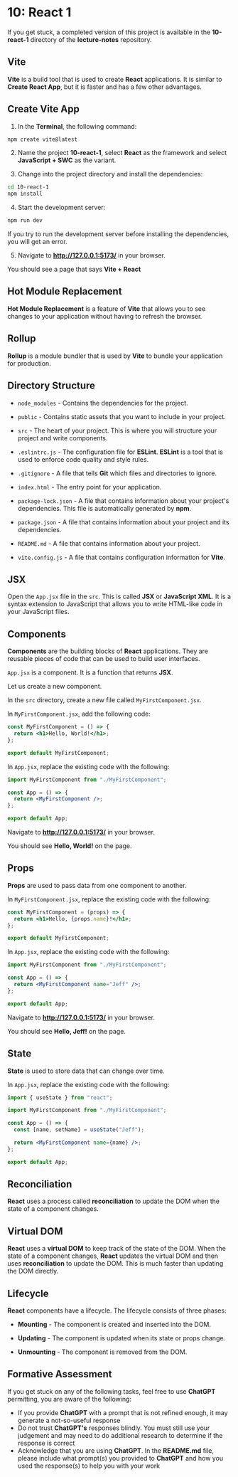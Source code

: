 # 10: React 1

If you get stuck, a completed version of this project is available in the **10-react-1** directory of the **lecture-notes** repository.

## Vite

**Vite** is a build tool that is used to create **React** applications. It is similar to **Create React App**, but it is faster and has a few other advantages.

## Create Vite App

1. In the **Terminal**, the following command:

```bash
npm create vite@latest
```

2. Name the project **10-react-1**, select **React** as the framework and select **JavaScript + SWC** as the variant.

3. Change into the project directory and install the dependencies:

```bash
cd 10-react-1
npm install
```

4. Start the development server:

```bash
npm run dev
```

If you try to run the development server before installing the dependencies, you will get an error.

5. Navigate to **http://127.0.0.1:5173/** in your browser.

You should see a page that says **Vite + React**

## Hot Module Replacement

**Hot Module Replacement** is a feature of **Vite** that allows you to see changes to your application without having to refresh the browser.

## Rollup

**Rollup** is a module bundler that is used by **Vite** to bundle your application for production.

## Directory Structure

- `node_modules` - Contains the dependencies for the project.

- `public` - Contains static assets that you want to include in your project.

- `src` - The heart of your project. This is where you will structure your project and write components.

- `.eslintrc.js` - The configuration file for **ESLint**. **ESLint** is a tool that is used to enforce code quality and style rules.

- `.gitignore` - A file that tells **Git** which files and directories to ignore.

- `index.html` - The entry point for your application.

- `package-lock.json` - A file that contains information about your project's dependencies. This file is automatically generated by **npm**.

- `package.json` - A file that contains information about your project and its dependencies.

- `README.md` - A file that contains information about your project.

- `vite.config.js` - A file that contains configuration information for **Vite**.

## JSX

Open the `App.jsx` file in the `src`. This is called **JSX** or **JavaScript XML**. It is a syntax extension to JavaScript that allows you to write HTML-like code in your JavaScript files.

## Components

**Components** are the building blocks of **React** applications. They are reusable pieces of code that can be used to build user interfaces.

`App.jsx` is a component. It is a function that returns **JSX**.

Let us create a new component.

In the `src` directory, create a new file called `MyFirstComponent.jsx`.

In `MyFirstComponent.jsx`, add the following code:

```jsx
const MyFirstComponent = () => {
  return <h1>Hello, World!</h1>;
};

export default MyFirstComponent;
```

In `App.jsx`, replace the existing code with the following:

```jsx
import MyFirstComponent from "./MyFirstComponent";

const App = () => {
  return <MyFirstComponent />;
};

export default App;
```

Navigate to **http://127.0.0.1:5173/** in your browser.

You should see **Hello, World!** on the page.

## Props

**Props** are used to pass data from one component to another.

In `MyFirstComponent.jsx`, replace the existing code with the following:

```jsx
const MyFirstComponent = (props) => {
  return <h1>Hello, {props.name}!</h1>;
};

export default MyFirstComponent;
```

In `App.jsx`, replace the existing code with the following:

```jsx
import MyFirstComponent from "./MyFirstComponent";

const App = () => {
  return <MyFirstComponent name="Jeff" />;
};

export default App;
```

Navigate to **http://127.0.0.1:5173/** in your browser.

You should see **Hello, Jeff!** on the page.

## State

**State** is used to store data that can change over time.

In `App.jsx`, replace the existing code with the following:

```jsx
import { useState } from "react";

import MyFirstComponent from "./MyFirstComponent";

const App = () => {
  const [name, setName] = useState("Jeff");

  return <MyFirstComponent name={name} />;
};

export default App;
```

## Reconciliation

**React** uses a process called **reconciliation** to update the DOM when the state of a component changes.

## Virtual DOM

**React** uses a **virtual DOM** to keep track of the state of the DOM. When the state of a component changes, **React** updates the virtual DOM and then uses **reconciliation** to update the DOM. This is much faster than updating the DOM directly.

## Lifecycle

**React** components have a lifecycle. The lifecycle consists of three phases:

- **Mounting** - The component is created and inserted into the DOM.

- **Updating** - The component is updated when its state or props change.

- **Unmounting** - The component is removed from the DOM.

## Formative Assessment

If you get stuck on any of the following tasks, feel free to use **ChatGPT** permitting, you are aware of the following:

- If you provide **ChatGPT** with a prompt that is not refined enough, it may generate a not-so-useful response
- Do not trust **ChatGPT's** responses blindly. You must still use your judgement and may need to do additional research to determine if the response is correct
- Acknowledge that you are using **ChatGPT**. In the **README.md** file, please include what prompt(s) you provided to **ChatGPT** and how you used the response(s) to help you with your work

